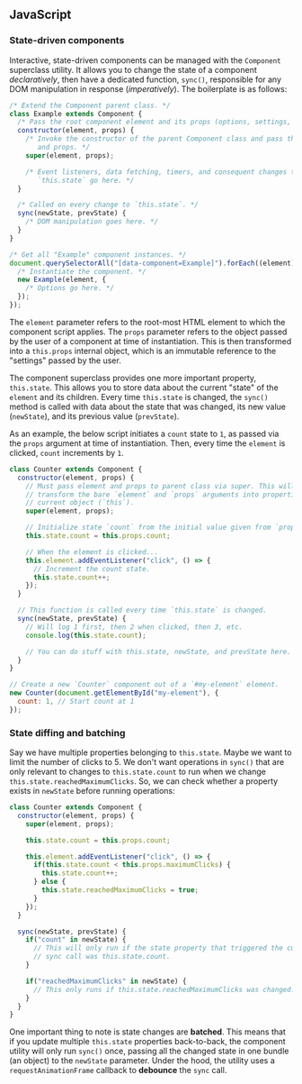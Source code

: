 ## JavaScript
### State-driven components

Interactive, state-driven components can be managed with the `Component` superclass utility. It allows you to change the state of a component *declaratively*, then have a dedicated function, `sync()`, responsible for any DOM manipulation in response (*imperatively*). The boilerplate is as follows:

```javascript
/* Extend the Component parent class. */
class Example extends Component {
  /* Pass the root component element and its props (options, settings, etc.) */
  constructor(element, props) {
    /* Invoke the constructor of the parent Component class and pass the element
       and props. */
    super(element, props);

    /* Event listeners, data fetching, timers, and consequent changes to
       `this.state` go here. */
  }

  /* Called on every change to `this.state`. */
  sync(newState, prevState) {
    /* DOM manipulation goes here. */
  }
}

/* Get all "Example" component instances. */
document.querySelectorAll("[data-component=Example]").forEach((element) => {
  /* Instantiate the component. */
  new Example(element, {
    /* Options go here. */
  });
});
```

The `element` parameter refers to the root-most HTML element to which the component script applies. The `props` parameter refers to the object passed by the user of a component at time of instantiation. This is then transformed into a `this.props` internal object, which is an immutable reference to the "settings" passed by the user.

The component superclass provides one more important property, `this.state`. This allows you to store data about the current "state" of the `element` and its children. Every time `this.state` is changed, the `sync()` method is called with data about the state that was changed, its new value (`newState`), and its previous value (`prevState`).

As an example, the below script initiates a `count` state to `1`, as passed via the `props` argument at time of instantiation. Then, every time the `element` is clicked, `count` increments by `1`.

```javascript
class Counter extends Component {
  constructor(element, props) {
    // Must pass element and props to parent class via super. This will
    // transform the bare `element` and `props` arguments into properties of the
    // current object (`this`).
    super(element, props);

    // Initialize state `count` from the initial value given from `props`.
    this.state.count = this.props.count;

    // When the element is clicked...
    this.element.addEventListener("click", () => {
      // Increment the count state.
      this.state.count++;
    });
  }

  // This function is called every time `this.state` is changed.
  sync(newState, prevState) {
    // Will log 1 first, then 2 when clicked, then 3, etc.
    console.log(this.state.count);

    // You can do stuff with this.state, newState, and prevState here.
  }
}

// Create a new `Counter` component out of a `#my-element` element.
new Counter(document.getElementById("my-element"), {
  count: 1, // Start count at 1
});
```

### State diffing and batching

Say we have multiple properties belonging to `this.state`. Maybe we want to limit the number of clicks to 5. We don't want operations in `sync()` that are only relevant to changes to `this.state.count` to run when we change `this.state.reachedMaximumClicks`. So, we can check whether a property exists in `newState` before running operations:

```javascript
class Counter extends Component {
  constructor(element, props) {
    super(element, props);

    this.state.count = this.props.count;

    this.element.addEventListener("click", () => {
      if(this.state.count < this.props.maximumClicks) {
        this.state.count++;
      } else {
        this.state.reachedMaximumClicks = true;
      }
    });
  }

  sync(newState, prevState) {
    if("count" in newState) {
      // This will only run if the state property that triggered the current
      // sync call was this.state.count.
    }

    if("reachedMaximumClicks" in newState) {
      // This only runs if this.state.reachedMaximumClicks was changed.
    }
  }
}
```

One important thing to note is state changes are **batched**. This means that if you update multiple `this.state` properties back-to-back, the component utility will only run `sync()` once, passing all the changed state in one bundle (an object) to the `newState` parameter. Under the hood, the utility uses a `requestAnimationFrame` callback to **debounce** the `sync` call.